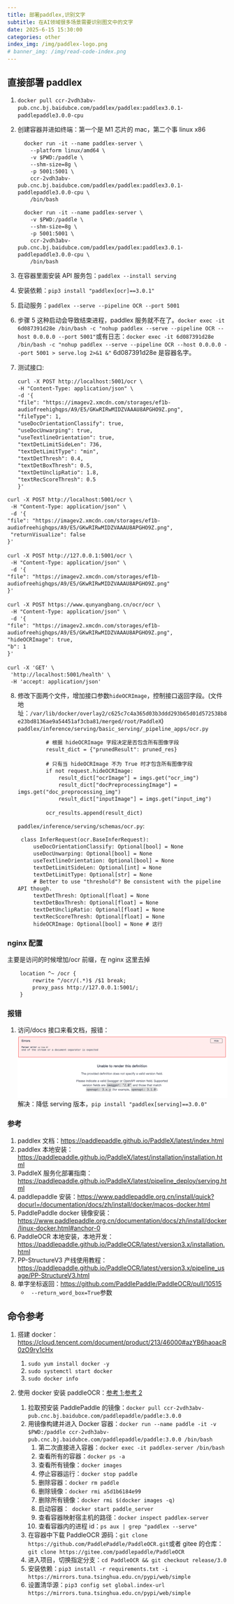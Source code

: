 ```yaml
---
title: 部署paddlex,识别文字
subtitle: 在AI领域很多场景需要识别图文中的文字
date: 2025-6-15 15:30:00
categories: other
index_img: /img/paddlex-logo.png
# banner_img: /img/read-code-index.png
---
```


## 直接部署 paddlex

1. `docker pull ccr-2vdh3abv-pub.cnc.bj.baidubce.com/paddlex/paddlex:paddlex3.0.1-paddlepaddle3.0.0-cpu`
2. 创建容器并进如终端：第一个是 M1 芯片的 mac，第二个事 linux x86

   ```
     docker run -it --name paddlex-server \
       --platform linux/amd64 \
       -v $PWD:/paddle \
       --shm-size=8g \
       -p 5001:5001 \
       ccr-2vdh3abv-pub.cnc.bj.baidubce.com/paddlex/paddlex:paddlex3.0.1-paddlepaddle3.0.0-cpu \
       /bin/bash
   ```

   ```
     docker run -it --name paddlex-server \
       -v $PWD:/paddle \
       --shm-size=8g \
       -p 5001:5001 \
       ccr-2vdh3abv-pub.cnc.bj.baidubce.com/paddlex/paddlex:paddlex3.0.1-paddlepaddle3.0.0-cpu \
       /bin/bash
   ```

3. 在容器里面安装 API 服务包：`paddlex --install serving`
4. 安装依赖：`pip3 install "paddlex[ocr]==3.0.1"`
5. 启动服务：`paddlex --serve --pipeline OCR --port 5001`
6. 步骤 5 这种启动会导致结束进程，paddlex 服务就不在了。`docker exec -it 6d087391d28e /bin/bash -c "nohup paddlex --serve --pipeline OCR --host 0.0.0.0 --port 5001"`或有日志：`docker exec -it 6d087391d28e /bin/bash -c "nohup paddlex --serve --pipeline OCR --host 0.0.0.0 --port 5001 > serve.log 2>&1 &"` 6d087391d28e 是容器名字。
7. 测试接口:

   ```
   curl -X POST http://localhost:5001/ocr \
   -H "Content-Type: application/json" \
   -d '{
   "file": "https://imagev2.xmcdn.com/storages/ef1b-audiofreehighqps/A9/E5/GKwRIRwMIDZVAAAU8APGHO9Z.png",
   "fileType": 1,
   "useDocOrientationClassify": true,
   "useDocUnwarping": true,
   "useTextlineOrientation": true,
   "textDetLimitSideLen": 736,
   "textDetLimitType": "min",
   "textDetThresh": 0.4,
   "textDetBoxThresh": 0.5,
   "textDetUnclipRatio": 1.8,
   "textRecScoreThresh": 0.5
   }'
   ```

```
curl -X POST http://localhost:5001/ocr \
 -H "Content-Type: application/json" \
 -d '{
"file": "https://imagev2.xmcdn.com/storages/ef1b-audiofreehighqps/A9/E5/GKwRIRwMIDZVAAAU8APGHO9Z.png",
 "returnVisualize": false
}'

curl -X POST http://127.0.0.1:5001/ocr \
 -H "Content-Type: application/json" \
 -d '{
"file": "https://imagev2.xmcdn.com/storages/ef1b-audiofreehighqps/A9/E5/GKwRIRwMIDZVAAAU8APGHO9Z.png"
}'

curl -X POST https://www.qunyangbang.cn/ocr/ocr \
 -H "Content-Type: application/json" \
 -d '{
"file": "https://imagev2.xmcdn.com/storages/ef1b-audiofreehighqps/A9/E5/GKwRIRwMIDZVAAAU8APGHO9Z.png",
"hideOCRImage": true,
"b": 1
}'

curl -X 'GET' \
 'http://localhost:5001/health' \
 -H 'accept: application/json'

```

8. 修改下面两个文件，增加接口参数`hideOCRImage`，控制接口返回字段。(文件地址：`/var/lib/docker/overlay2/c625c7c4a365d03b3ddd293b65d01d572538b8e23bd8136ae9a54451af3cba81/merged/root/PaddleX`)
   `paddlex/inference/serving/basic_serving/_pipeline_apps/ocr.py`

   ```
            # 根据 hideOCRImage 字段决定是否包含所有图像字段
            result_dict = {"prunedResult": pruned_res}

            # 只有当 hideOCRImage 不为 True 时才包含所有图像字段
            if not request.hideOCRImage:
                result_dict["ocrImage"] = imgs.get("ocr_img")
                result_dict["docPreprocessingImage"] = imgs.get("doc_preprocessing_img")
                result_dict["inputImage"] = imgs.get("input_img")

            ocr_results.append(result_dict)

   ```

   `paddlex/inference/serving/schemas/ocr.py`:

   ```
    class InferRequest(ocr.BaseInferRequest):
        useDocOrientationClassify: Optional[bool] = None
        useDocUnwarping: Optional[bool] = None
        useTextlineOrientation: Optional[bool] = None
        textDetLimitSideLen: Optional[int] = None
        textDetLimitType: Optional[str] = None
        # Better to use "threshold"? Be consistent with the pipeline API though.
        textDetThresh: Optional[float] = None
        textDetBoxThresh: Optional[float] = None
        textDetUnclipRatio: Optional[float] = None
        textRecScoreThresh: Optional[float] = None
        hideOCRImage: Optional[bool] = None # 这行

   ```

### nginx 配置

主要是访问的时候增加/ocr 前缀，在 nginx 这里去掉

```
    location ^~ /ocr {
        rewrite ^/ocr/(.*)$ /$1 break;
        proxy_pass http://127.0.0.1:5001/;
    }

```

### 报错

1. 访问/docs 接口来看文档，报错：
   ![image](./image.png)
   解决：降低 serving 版本，`pip install "paddlex[serving]==3.0.0"`

### 参考

1. paddlex 文档：https://paddlepaddle.github.io/PaddleX/latest/index.html
2. paddlex 本地安装：https://paddlepaddle.github.io/PaddleX/latest/installation/installation.html
3. PaddleX 服务化部署指南：https://paddlepaddle.github.io/PaddleX/latest/pipeline_deploy/serving.html
4. paddlepaddle 安装：https://www.paddlepaddle.org.cn/install/quick?docurl=/documentation/docs/zh/install/docker/macos-docker.html
5. PaddlePaddle docker 镜像安装：https://www.paddlepaddle.org.cn/documentation/docs/zh/install/docker/linux-docker.html#anchor-0
6. PaddleOCR 本地安装，本地开发：https://paddlepaddle.github.io/PaddleOCR/latest/version3.x/installation.html
7. PP-StructureV3 产线使用教程：https://paddlepaddle.github.io/PaddleOCR/latest/version3.x/pipeline_usage/PP-StructureV3.html
8. 单字坐标返回：https://github.com/PaddlePaddle/PaddleOCR/pull/10515
   - ` --return_word_box=True`参数

## 命令参考

1.  搭建 docker：https://cloud.tencent.com/document/product/213/46000#azYB6haoacR0zO9ry1cHx

    1. `sudo yum install docker -y`
    2. `sudo systemctl start docker`
    3. `sudo docker info`

2.  使用 docker 安装 paddleOCR：[参考 1](https://www.paddlepaddle.org.cn/documentation/docs/zh/install/docker/linux-docker.html#anchor-0);[参考 2](https://www.paddlepaddle.org.cn/install/quick?docurl=/documentation/docs/zh/install/docker/linux-docker.html)

    1. 拉取预安装 PaddlePaddle 的镜像：`docker pull ccr-2vdh3abv-pub.cnc.bj.baidubce.com/paddlepaddle/paddle:3.0.0`
    2. 用镜像构建并进入 Docker 容器：`docker run --name paddle -it -v $PWD:/paddle ccr-2vdh3abv-pub.cnc.bj.baidubce.com/paddlepaddle/paddle:3.0.0 /bin/bash`
       1. 第二次直接进入容器：`docker exec -it paddlex-server /bin/bash`
       2. 查看所有的容器：`docker ps -a`
       3. 查看所有镜像：`docker images`
       4. 停止容器运行：`docker stop paddle`
       5. 删除容器：`docker rm paddle`
       6. 删除镜像：`docker rmi a5d1b6184e99`
       7. 删除所有镜像：`docker rmi $(docker images -q)`
       8. 启动容器：` docker start paddle_server`
       9. 查看容器映射宿主机的路径：`docker inspect paddlex-server`
       10. 查看容器内的进程 id：`ps aux | grep "paddlex --serve"`
    3. 在容器中下载 PaddleOCR 源码：`git clone https://github.com/PaddlePaddle/PaddleOCR.git`或者 gitee 的仓库：`git clone https://gitee.com/paddlepaddle/PaddleOCR`
    4. 进入项目，切换指定分支：`cd PaddleOCR && git checkout release/3.0`
    5. 安装依赖：`pip3 install -r requirements.txt -i https://mirrors.tuna.tsinghua.edu.cn/pypi/web/simple`
    6. 设置清华源：`pip3 config set global.index-url https://mirrors.tuna.tsinghua.edu.cn/pypi/web/simple`
